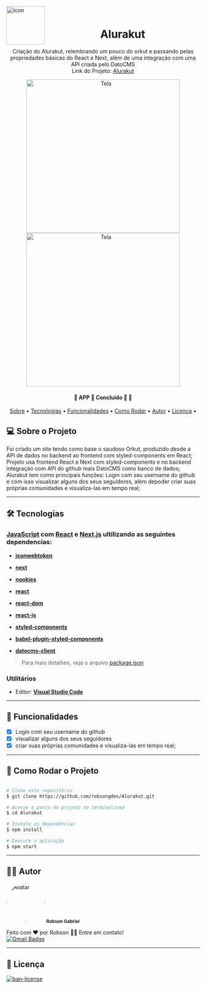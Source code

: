 <img alt="icon" title="#icon" src="https://i.imgur.com/O14s0Df.png" width="100px" align = "left"> <br>
<h1 align="center"> Alurakut </h1>

<p align="center">Criação do Alurakut, relembrando um pouco do orkut e passando pelas propriedades básicas do React e Next, além de uma integração com uma API criada pelo DatoCMS
  <br/>
  Link do Projeto: <a href="alurakut-neon-psi.vercel.app" >Alurakut</a>
</p>


<p align="center">
  <img alt="Tela" title="#Tela" src="https://imgur.com/O0VWt1h.png" width="400px">

  <img alt="Tela" title="#Tela" src="https://imgur.com/z1YcKkA.png" width="400px">
</p>


<h4 align="center"> 
	🚧  APP 📱 Concluído 🚀 🚧
</h4>

<p align="center">
  <a href="#-sobre-o-projeto">Sobre</a> •
  <a href="#-tecnologias">Tecnologias</a> •
  <a href="#-funcionalidades">Funcionalidades</a> •
  <a href="#-como-rodar-o-projeto">Como Rodar</a> •
  <a href="#-autor">Autor</a> •
  <a href="#-licença">Licença</a> •
  
</p>


## 💻 Sobre o Projeto

  Foi criado um site tendo como base o saudoso Orkut, produzido desde a API de dados no backend ao frontend com styled-components em React;<br/>
  Projeto usa frontend React e Next com styled-components e no backend integração com API do github mais DatoCMS como banco de dados;<br/>
  Alurakut tem como principais funções: Login com seu username do github e com isso visualizar alguns dos seus seguidores, além depoder criar suas próprias comunidades e visualiza-las em tempo real;
  
  
  
---

## 🛠 Tecnologias

### [JavaScript](https://www.javascript.com/) com [React](https://pt-br.reactjs.org/) e [Next.js](https://nextjs.org/) ultilizando as seguintes dependencias:
  
-  **[jsonwebtoken](https://www.npmjs.com/package/jsonwebtoken)**
-  **[next](https://www.npmjs.com/package/next)**
-  **[nookies](https://www.npmjs.com/package/nookies)**
-  **[react](https://www.npmjs.com/package/react)**
-  **[react-dom](https://www.npmjs.com/package/react-dom)**
-  **[react-is](https://www.npmjs.com/package/react-is)**
-  **[styled-components](https://www.npmjs.com/package/styled-components)**

-  **[babel-plugin-styled-components](https://www.npmjs.com/package/babel-plugin-styled-components)**
-  **[datocms-client](https://www.npmjs.com/package/datocms-client)**

> Para mais detalhes, veja o arquivo  [package.json](./package.json)

### **Utilitários**

-   Editor:  **[Visual Studio Code](https://code.visualstudio.com/)**
---

## 📝 Funcionalidades

- [x] Login com seu username do github
- [x] visualizar alguns dos seus seguidores
- [x] criar suas próprias comunidades e visualiza-las em tempo real;
---

## 🎲 Como Rodar o Projeto


```bash

# Clone este repositório
$ git clone https://github.com/robsongdev/Alurakut.git

# Acesse a pasta do projeto no terminal/cmd
$ cd Alurakut

# Instale as dependências
$ npm install

# Execute a aplicação
$ npm start
```
---

## 👨‍💻 Autor

<img style = "border-radius: 50%;" src = "https://avatars.githubusercontent.com/u/61766294?s=460&u=63adaa91f7c8f4a54950026f5a69a44f35e97030&v=4" width = "100px;" alt = "Avatar" />
<sub> <b> Robson Gabriel</b> </sub>

Feito com ❤️ por Robson 👋🏽 Entre em contato!<br>
[![Gmail Badge](https://img.shields.io/badge/-robsong369@gmail.com-c14438?style=flat-square&logo=Gmail&logoColor=white&link=mailto:robsong369@gmail.com)](mailto:robsong369@gmail.com)


---
## 📝 Licença

<a href="./LICENSE">
  <img alt="ban-license" src="https://img.shields.io/apm/l/pack">
</a>
